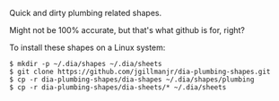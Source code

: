 Quick and dirty plumbing related shapes.

Might not be 100% accurate, but that's what github is for, right?

To install these shapes on a Linux system:

```console
$ mkdir -p ~/.dia/shapes ~/.dia/sheets
$ git clone https://github.com/jgillmanjr/dia-plumbing-shapes.git
$ cp -r dia-plumbing-shapes/dia-shapes ~/.dia/shapes/plumbing
$ cp -r dia-plumbing-shapes/dia-sheets/* ~/.dia/sheets
```
